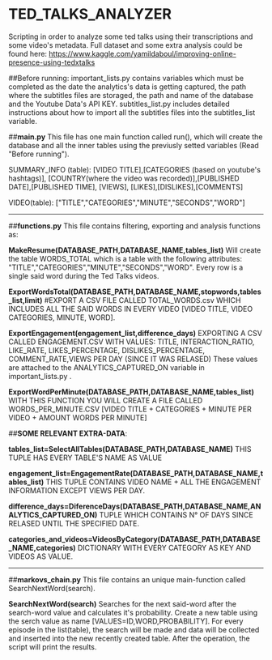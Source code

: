 # **TED_TALKS_ANALYZER**
Scripting in order to analyze some ted talks using their transcriptions and some video's metadata.
Full dataset and some extra analysis could be found here: https://www.kaggle.com/yamildaboul/improving-online-presence-using-tedxtalks


##Before running: 
important_lists.py contains variables which must be completed as the date the analytics's data is getting captured, the path where the subtitles files are storaged, the path and name of the database and the Youtube Data's API KEY.
subtitles_list.py includes detailed instructions about how to import all the subtitles files into the subtitles_list variable.


##**main.py**
This file has one main function called run(), which will create the database and all the inner tables using the previusly setted variables (Read "Before running").


SUMMARY_INFO (table):
[VIDEO TITLE],[CATEGORIES (based on youtube's hashtags)], [COUNTRY(where the video was recorded)],[PUBLISHED DATE],[PUBLISHED TIME], [VIEWS], [LIKES],[DISLIKES],[COMMENTS]

VIDEO(table):
["TITLE","CATEGORIES","MINUTE","SECONDS","WORD"]

-----------------------------------------------------------------

##**functions.py**
This file contains filtering, exporting and analysis functions as:

**MakeResume(DATABASE_PATH,DATABASE_NAME,tables_list)**
Will create the table WORDS_TOTAL which is a table with the following attributes: "TITLE","CATEGORIES","MINUTE","SECONDS","WORD". Every row is a single said word during the Ted Talks videos.

**ExportWordsTotal(DATABASE_PATH,DATABASE_NAME,stopwords,tables_list,limit)**
#EXPORT A CSV FILE CALLED TOTAL_WORDS.csv WHICH INCLUDES ALL THE SAID WORDS IN EVERY VIDEO [VIDEO TITLE, VIDEO CATEGORIES, MINUTE, WORD].

**ExportEngagement(engagement_list,difference_days)**
EXPORTING A CSV CALLED ENGAGEMENT.CSV WITH VALUES: TITLE, INTERACTION_RATIO, LIKE_RATE, LIKES_PERCENTAGE, DISLIKES_PERCENTAGE, COMMENT_RATE,VIEWS PER DAY (SINCE IT WAS RELASED) These values are attached to the ANALYTICS_CAPTURED_ON variable in important_lists.py .

**ExportWordPerMinute(DATABASE_PATH,DATABASE_NAME,tables_list)**
WITH THIS FUNCTION YOU WILL CREATE A FILE CALLED WORDS_PER_MINUTE.CSV [VIDEO TITLE + CATEGORIES + MINUTE PER VIDEO + AMOUNT WORDS PER MINUTE]          



##**SOME RELEVANT EXTRA-DATA**:



**tables_list=SelectAllTables(DATABASE_PATH,DATABASE_NAME)**
THIS TUPLE HAS EVERY TABLE'S NAME AS VALUE

**engagement_list=EngagementRate(DATABASE_PATH,DATABASE_NAME,tables_list)**
THIS TUPLE CONTAINS VIDEO NAME + ALL THE ENGAGEMENT INFORMATION EXCEPT VIEWS PER DAY.

**difference_days=DiferenceDays(DATABASE_PATH,DATABASE_NAME,ANALYTICS_CAPTURED_ON)**
TUPLE WHICH CONTAINS N° OF DAYS SINCE RELASED UNTIL THE SPECIFIED DATE.

**categories_and_videos=VideosByCategory(DATABASE_PATH,DATABASE_NAME,categories)**
DICTIONARY WITH EVERY CATEGORY AS KEY AND VIDEOS AS VALUE.

-----------------------------------------------------------------

##**markovs_chain.py**
This file contains an unique main-function called SearchNextWord(search).

**SearchNextWord(search)**
Searches for the next said-word after the search-word value and calculates it's probability. 
Create a new table using the serch value as name [VALUES=ID,WORD,PROBABILITY]. For every episode in the list(table), the search will be made and data will be collected and inserted into the new recently created table.
After the operation, the script will print the results.
